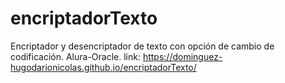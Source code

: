 # encriptadorTexto
Encriptador y desencriptador de texto con opción de cambio de codificación. Alura-Oracle.
link: 
https://dominguez-hugodarionicolas.github.io/encriptadorTexto/
